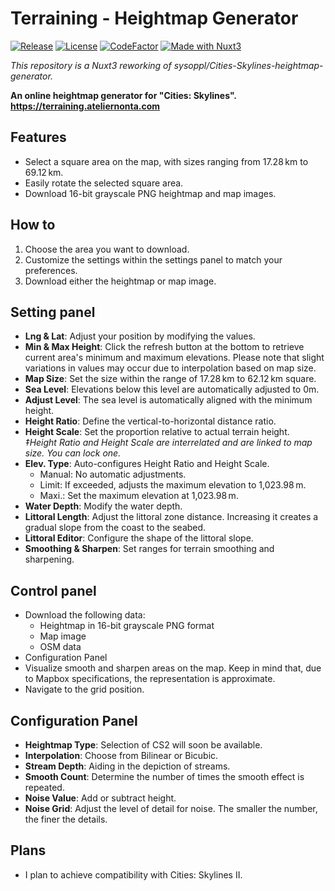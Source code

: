 # Terraining - Heightmap Generator

[![Release](https://img.shields.io/github/v/release/nonta1234/terraining-heightmap-generator)](https://github.com/nonta1234/terraining-heightmap-generator/releases)
[![License](https://img.shields.io/github/license/nonta1234/terraining-heightmap-generator)](./LICENSE)
[![CodeFactor](https://www.codefactor.io/repository/github/nonta1234/terraining-heightmap-generator/badge)](https://www.codefactor.io/repository/github/nonta1234/terraining-heightmap-generator)
[![Made with Nuxt3](https://img.shields.io/badge/Nuxt_3-%2318181B?logo=nuxt.js)](https://nuxt.com)

*This repository is a Nuxt3 reworking of sysoppl/Cities-Skylines-heightmap-generator.*

**An online heightmap generator for "Cities: Skylines".**  
**https://terraining.ateliernonta.com**

## Features

- Select a square area on the map, with sizes ranging from 17.28&ThinSpace;km to 69.12&ThinSpace;km.
- Easily rotate the selected square area.
- Download 16-bit grayscale PNG heightmap and map images.

## How to

1. Choose the area you want to download.
1. Customize the settings within the settings panel to match your preferences.
1. Download either the heightmap or map image.

## Setting panel

- **Lng & Lat**: Adjust your position by modifying the values.
- **Min & Max Height**: Click the refresh button at the bottom to retrieve current area's minimum and maximum elevations. Please note that slight variations in values may occur due to interpolation based on map size.
- **Map Size**: Set the size within the range of 17.28&ThinSpace;km to 62.12&ThinSpace;km square.
- **Sea Level**: Elevations below this level are automatically adjusted to 0m.
- **Adjust Level**: The sea level is automatically aligned with the minimum height.
- **Height Ratio**: Define the vertical-to-horizontal distance ratio.
- **Height Scale**: Set the proportion relative to actual terrain height.  
*‡Height Ratio and Height Scale are interrelated and are linked to map size. You can lock one.*
- **Elev. Type**: Auto-configures Height Ratio and Height Scale.
  * Manual: No automatic adjustments.
  * Limit: If exceeded, adjusts the maximum elevation to 1,023.98&ThinSpace;m.
  * Maxi.: Set the maximum elevation at 1,023.98&ThinSpace;m.
- **Water Depth**: Modify the water depth.
- **Littoral Length**: Adjust the littoral zone distance. Increasing it creates a gradual slope from the coast to the seabed.
- **Littoral Editor**: Configure the shape of the littoral slope.
- **Smoothing & Sharpen**: Set ranges for terrain smoothing and sharpening.

## Control panel

- Download the following data:
  * Heightmap in 16-bit grayscale PNG format
  * Map image
  * OSM data
- Configuration Panel
- Visualize smooth and sharpen areas on the map. Keep in mind that, due to Mapbox specifications, the representation is approximate.
- Navigate to the grid position.

## Configuration Panel

- **Heightmap Type**: Selection of CS2 will soon be available.
- **Interpolation**: Choose from Bilinear or Bicubic.
- **Stream Depth**: Aiding in the depiction of streams.
- **Smooth Count**: Determine the number of times the smooth effect is repeated.
- **Noise Value**: Add or subtract height.
- **Noise Grid**: Adjust the level of detail for noise. The smaller the number, the finer the details.

## Plans

- I plan to achieve compatibility with Cities: Skylines II.
